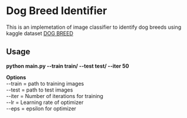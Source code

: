 # Dog Breed Identifier

This is an implemetation of image classifier to identify dog breeds using kaggle dataset [DOG BREED](https://www.kaggle.com/c/dog-breed-identification)

## Usage 
__python main.py --train train/ --test test/ --iter 50__

__Options__  
--train = path to training images  
--test  = path to test images  
--iter  = Number of iterations for training  
--lr    = Learning rate of optimizer  
--eps   = epsilon for optimizer
